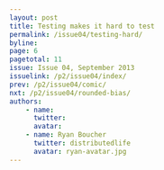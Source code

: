 ```yaml
---
layout: post
title: Testing makes it hard to test
permalink: /issue04/testing-hard/
byline: 
page: 6
pagetotal: 11
issue: Issue 04, September 2013
issuelink: /p2/issue04/index/
prev: /p2/issue04/comic/
nxt: /p2/issue04/rounded-bias/
authors:
    - name: 
      twitter: 
      avatar: 
    - name: Ryan Boucher
      twitter: distributedlife
      avatar: ryan-avatar.jpg
---
```

